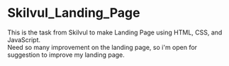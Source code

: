 # Skilvul_Landing_Page<br>
This is the task from Skilvul to make Landing Page using HTML, CSS, and JavaScript.<br>
Need so many improvement on the landing page, so i'm open for suggestion to improve my landing page.

